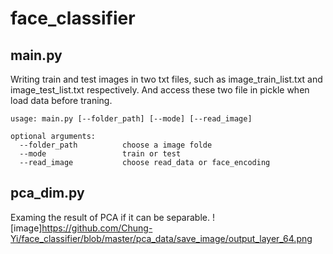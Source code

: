 # face_classifier

## main.py
Writing train and test images in two txt files, such as image_train_list.txt and image_test_list.txt respectively. And access these two file in pickle when load data before traning. 
```
usage: main.py [--folder_path] [--mode] [--read_image]

optional arguments:
  --folder_path          choose a image folde
  --mode                 train or test
  --read_image           choose read_data or face_encoding
```
## pca_dim.py
Examing the result of PCA if it can be separable.
![image]https://github.com/Chung-Yi/face_classifier/blob/master/pca_data/save_image/output_layer_64.png
